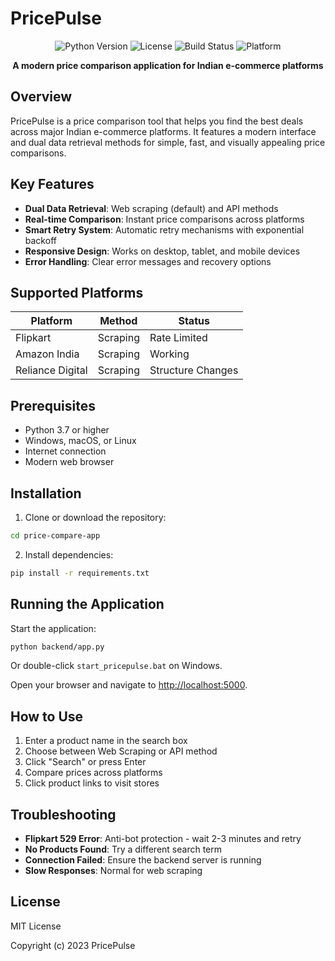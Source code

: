 # PricePulse

<p align="center">
  <img src="https://img.shields.io/badge/Python-3.7%2B-blue?logo=python" alt="Python Version">
  <img src="https://img.shields.io/badge/License-MIT-green" alt="License">
  <img src="https://img.shields.io/badge/Build-Stable-brightgreen" alt="Build Status">
  <img src="https://img.shields.io/badge/Platform-Cross--Platform-orange" alt="Platform">
</p>

<p align="center">
  <strong>A modern price comparison application for Indian e-commerce platforms</strong>
</p>

## Overview

PricePulse is a price comparison tool that helps you find the best deals across major Indian e-commerce platforms. It features a modern interface and dual data retrieval methods for simple, fast, and visually appealing price comparisons.

## Key Features

- **Dual Data Retrieval**: Web scraping (default) and API methods
- **Real-time Comparison**: Instant price comparisons across platforms
- **Smart Retry System**: Automatic retry mechanisms with exponential backoff
- **Responsive Design**: Works on desktop, tablet, and mobile devices
- **Error Handling**: Clear error messages and recovery options

## Supported Platforms

| Platform | Method | Status |
|----------|--------|--------|
| Flipkart | Scraping | Rate Limited |
| Amazon India | Scraping | Working |
| Reliance Digital | Scraping | Structure Changes |

## Prerequisites

- Python 3.7 or higher
- Windows, macOS, or Linux
- Internet connection
- Modern web browser

## Installation

1. Clone or download the repository:
```bash
cd price-compare-app
```

2. Install dependencies:
```bash
pip install -r requirements.txt
```

## Running the Application

Start the application:
```bash
python backend/app.py
```

Or double-click `start_pricepulse.bat` on Windows.

Open your browser and navigate to [http://localhost:5000](http://localhost:5000).

## How to Use

1. Enter a product name in the search box
2. Choose between Web Scraping or API method
3. Click "Search" or press Enter
4. Compare prices across platforms
5. Click product links to visit stores

## Troubleshooting

- **Flipkart 529 Error**: Anti-bot protection - wait 2-3 minutes and retry
- **No Products Found**: Try a different search term
- **Connection Failed**: Ensure the backend server is running
- **Slow Responses**: Normal for web scraping

## License

MIT License

Copyright (c) 2023 PricePulse